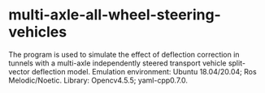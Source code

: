 # multi-axle-all-wheel-steering-vehicles
The program is used to simulate the effect of deflection correction in tunnels with a multi-axle independently steered transport vehicle split-vector deflection model.
Emulation environment: Ubuntu 18.04/20.04; Ros Melodic/Noetic.
Library: Opencv4.5.5; yaml-cpp0.7.0.

